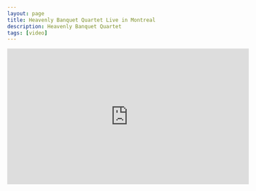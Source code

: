 ```yaml
---
layout: page
title: Heavenly Banquet Quartet Live in Montreal
description: Heavenly Banquet Quartet
tags: [video]
---
```


<div class="embed-responsive embed-responsive-16by9"><iframe width="560" height="315" src="https://www.youtube.com/embed/V3n0Hn81gNg" frameborder="0" allowfullscreen></iframe></div>